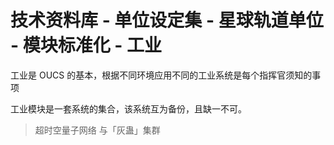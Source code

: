 # 技术资料库 - 单位设定集 - 星球轨道单位 - 模块标准化 - 工业

工业是 OUCS 的基本，根据不同环境应用不同的工业系统是每个指挥官须知的事项

工业模块是一套系统的集合，该系统互为备份，且缺一不可。  

> 超时空量子网络 与「灰蛊」集群